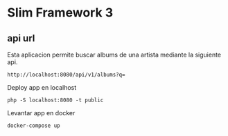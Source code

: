 # Slim Framework 3 


## api url 

Esta aplicacion permite buscar albums de una artista mediante la siguiente api.

    http://localhost:8080/api/v1/albums?q=

Deploy app en localhost

	php -S localhost:8080 -t public
	
Levantar app en docker
    
    docker-compose up
	
	

